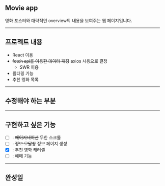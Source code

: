 ## Movie app

영화 포스터와 대략적인 overview의 내용을 보여주는 웹 페이지입니다.

---

## 프로젝트 내용

- React 이용
- ~~fetch api를 이용한 데이터 패칭~~ axios 사용으로 결정
  - SWR 이용
- 필터링 기능
- 추천 영화 목록

---

## 수정해야 하는 부분

---

## 구현하고 싶은 기능

- [ ] : ~~페이지네이션~~ 무한 스크롤
- [ ] : ~~정보 모달창~~ 정보 페이지 생성
- [x] : 추천 영화 캐러셀
- [ ] : 예매 기능

---

## 완성일
